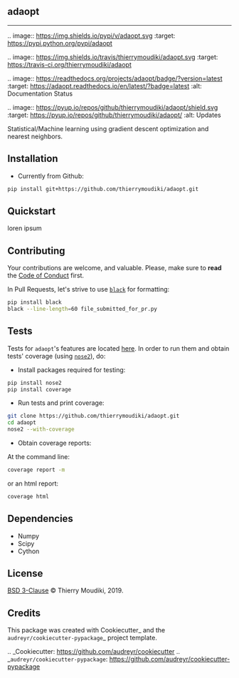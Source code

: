 adaopt
--------

<hr>

.. image:: https://img.shields.io/pypi/v/adaopt.svg
        :target: https://pypi.python.org/pypi/adaopt

.. image:: https://img.shields.io/travis/thierrymoudiki/adaopt.svg
        :target: https://travis-ci.org/thierrymoudiki/adaopt

.. image:: https://readthedocs.org/projects/adaopt/badge/?version=latest
        :target: https://adaopt.readthedocs.io/en/latest/?badge=latest
        :alt: Documentation Status


.. image:: https://pyup.io/repos/github/thierrymoudiki/adaopt/shield.svg
     :target: https://pyup.io/repos/github/thierrymoudiki/adaopt/
     :alt: Updates

Statistical/Machine learning using gradient descent optimization and nearest neighbors. 

Installation
-------

- Currently from Github:

```bash
pip install git+https://github.com/thierrymoudiki/adaopt.git
```

Quickstart
-------

loren ipsum

Contributing
-------

Your contributions are welcome, and valuable. Please, make sure to __read__ the [Code of Conduct](CONTRIBUTING.md) first.

In Pull Requests, let's strive to use [`black`](https://black.readthedocs.io/en/stable/) for formatting: 

```bash
pip install black
black --line-length=60 file_submitted_for_pr.py
```

Tests
-------

Tests for `adaopt`'s features are located [here](https://github.com/thierrymoudiki/adaopt/tree/master/tests). In order to run them and obtain tests' coverage (using [`nose2`](https://nose2.readthedocs.io/en/latest/)), do: 

- Install packages required for testing: 

```bash
pip install nose2
pip install coverage
```

- Run tests and print coverage:

```bash
git clone https://github.com/thierrymoudiki/adaopt.git
cd adaopt
nose2 --with-coverage
```

- Obtain coverage reports:

At the command line:

```bash
coverage report -m
```

or an html report:

```bash
coverage html
```



Dependencies 
-------

- Numpy
- Scipy
- Cython


License
-------

[BSD 3-Clause](LICENSE) © Thierry Moudiki, 2019. 



Credits
-------

This package was created with Cookiecutter_ and the `audreyr/cookiecutter-pypackage`_ project template.

.. _Cookiecutter: https://github.com/audreyr/cookiecutter
.. _`audreyr/cookiecutter-pypackage`: https://github.com/audreyr/cookiecutter-pypackage

